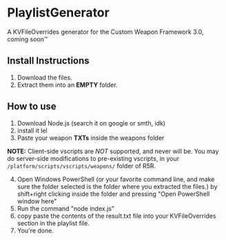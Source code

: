 # PlaylistGenerator
A KVFileOverrides generator for the Custom Weapon Framework 3.0, coming soon™

## Install Instructions
1) Download the files.
2) Extract them into an **EMPTY** folder.

## How to use

1) Download Node.js (search it on google or smth, idk)
2) install it lel
3) Paste your weapon **TXTs** inside the weapons folder

**NOTE:** Client-side vscripts are *NOT* supported, and never will be.
You may do server-side modifications to pre-existing vscripts, in your `/platform/scripts/vscripts/weapons/` folder of R5R. 

4) Open Windows PowerShell (or your favorite command line, and make sure the folder selected is the folder where you extracted the files.) by shift+right clicking inside the folder and pressing "Open PowerShell window here"
5) Run the command "node index.js"
6) copy paste the contents of the result.txt file into your KVFileOverrides section in the playlist file.
7) You're done.
